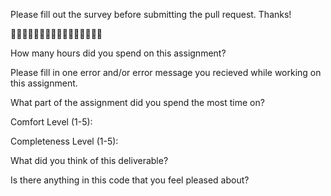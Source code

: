 Please fill out the survey before submitting the pull request. Thanks!

🚀🚀🚀🚀🚀🚀🚀🚀🚀🚀🚀🚀🚀🚀🚀🚀

How many hours did you spend on this assignment?

Please fill in one error and/or error message you recieved while working on this assignment.

What part of the assignment did you spend the most time on?

Comfort Level (1-5): 

Completeness Level (1-5):

What did you think of this deliverable?

Is there anything in this code that you feel pleased about?
